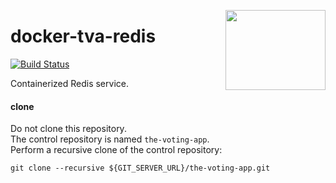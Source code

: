 <img src="http://45.media.tumblr.com/192caecd5bc9b8c52d750d46432e1bde/tumblr_n6fzmszKS31sig4pbo1_500.gif"
  align="right" border="0" width="160" height="128" />

# docker-tva-redis

[![Build Status](https://travis-ci.org/katosys/docker-tva-redis.svg?branch=master)](https://travis-ci.org/katosys/docker-tva-redis)

Containerized Redis service.

#### clone

Do not clone this repository.  
The control repository is named `the-voting-app`.  
Perform a recursive clone of the control repository:

```
git clone --recursive ${GIT_SERVER_URL}/the-voting-app.git
```
